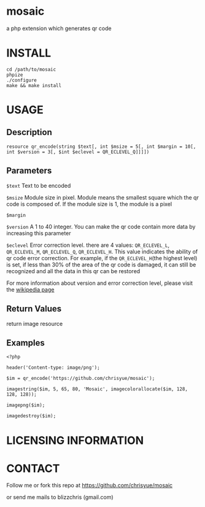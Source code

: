 mosaic
======

a php extension which generates qr code

INSTALL
=======

    cd /path/to/mosaic
    phpize
    ./configure
    make && make install

USAGE
=====

Description
----------- 

    resource qr_encode(string $text[, int $msize = 5[, int $margin = 10[, int $version = 3[, $int $eclevel = QR_ECLEVEL_Q]]]])

Parameters
----------

`$text` Text to be encoded

`$msize` Module size in pixel. Module means the smallest square which the qr code is composed of. 
If the module size is 1, the module is a pixel

`$margin`

`$version` A 1 to 40 integer. You can make the qr code contain more data by increasing this parameter

`$eclevel` Error correction level. there are 4 values: `QR_ECLEVEL_L`, `QR_ECLEVEL_M`, `QR_ECLEVEL_Q`, `QR_ECLEVEL_H`.
This value indicates the ability of qr code error correction.
For example, if the `QR_ECLEVEL_H`(the highest level) is set, 
if less than 30% of the area of the qr code is damaged,
it can still be recognized and all the data in this qr can be restored

For more information about version and error correction level, please visit the
[wikipedia page](http://en.wikipedia.org/wiki/QR_code#Error_correction#Storage)

Return Values
-------------

return image resource

Examples
--------

    <?php

    header('Content-type: image/png');

    $im = qr_encode('https://github.com/chrisyue/mosaic');

    imagestring($im, 5, 65, 80, 'Mosaic', imagecolorallocate($im, 128, 128, 128));

    imagepng($im);

    imagedestroy($im);

LICENSING INFORMATION
=====================

CONTACT
=======

Follow me or fork this repo at https://github.com/chrisyue/mosaic

or send me mails to blizzchris (gmail.com)
